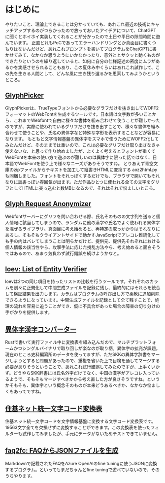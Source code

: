 # はじめに

やりたいこと、理論上できることは分かっていても、あれこれ最近の技術にキャッチアップするのがつらかったので放っておいたアイデアについて、ChatGPTに聞くとホイホイ実装してくれることが分かったので土日や平日の隙間時間に遊んでいます。
正直どれもPoCであってエラーハンドリングとか真面目に書くつもりはないんだけど、あれこれプロンプトを書いてプログラムをChatGPTに書かせてみて、なかなか思うようにいかなかったり、意外ととサクッと動くものができたりというのを繰り返していると、如何に自分の仕様記述の密度にムラがあるかを実感させられることもあり、この夏休み中くらいはあれこれ試作して、この先を生きる人間として、どんな風に生き残り選るかを思索してみようかというところ。

## [GlyphPicker](https://masanork.github.io/GlyphPicker/)

GlyphPickerは、TrueTypeフォントから必要なグラフだけを抜き出してWOFF2フォーマットのWebFontを生成するツールです。日本語は文字数が多いことから、これまでWebfontで自由に様々な書体を組み合わせて使うことが難しかったのですが、実際に使われているグリフだけを抜き出すことで、様々な書体を組み合わせて使うことや、氏名の異体字など特殊な字形を表示することなどが容易になります。
もともと文字情報基盤の異体字をスマホで使うためにWOFF2化してみたんだけど、そのままでは重いので、これは必要なグリフだけ取り出さなきゃ使えないな、と思って作り始めましたが、よくよく考えるとフォントが重くてWebFontを本来の使い方で遊ぶのが難しいのは異体字に限った話ではなく、日本語でWebFontを使う上で様々なニーズがありそうですね。
とりあえず青空文庫のzipファイルからテキストを加工して縦書きHTMLに変換する aoz2html.pyも同梱しました。フォントをそれっぽくするだけでも、ブラウザで開いてもそれなりに読書っぽい雰囲気が出ます。ただ作品ひとつに使われる全ての文字をグリフとしてHTMLに突っ込むと数MBになるので、それはそれで悩ましいところ。

## [Glyph Request Anonymizer](https://github.com/masanork/gra)

Webfontサーバーにグリフを問い合わせる際、氏名そのものの文字列を送ると個人情報に該当してしまうので、ランダムに他の漢字や氏名でよく使われる異体字を混ぜるライブラリ。真面目に考え始めると、再特定の取っかかりはそれなりにあるし、そもそもクライアントサイドで動かすJavaScriptでアレコレ難読化しても手の内はバレてしまうことは明らかだけど、提供元、提供先それぞれにおける個人情報の該当性やら、攻撃手法に応じた攪乱方法やら、考え始めると面白そうではあるので、あまり気負わず試行錯誤を続けようかなと。

## [loev: List of Entity Verifier](https://github.com/masanork/loev)

loevは2つの同じ項目を持ったリストの比較を行うツールです。それぞれのカラムを別々に正規化して中間生成ファイルを記録に残し、最終的にはそれらを統合して検証結果を出力します。カラムはプログラムの呼び出し方で柔軟に追加削除できるようになっています。中間生成ファイルを記録として全て残すことで、処理の流れを容易に追うことができ、仮に不具合があった場合の障害の切り分けの手がかりを提供します。

## [異体字漢字コンバーター](https://github.com/masanork/ikc)

Rustで書いて実行ファイル中に変換表を組み込んだので、マルチプラットフォームかつシングルバイナリで取り回しが楽なのが取り柄。異体字の拡充が課題。現在のところ史料編纂所のデータを使ってますが、ただSKKの異体字辞書をマージしようとすると問題があったので、重複を省いた上で目検を通してマージする必要がありそうということで、あれこれ試行錯誤してみたのですが、上手くいかず。どうやらSKK辞書には氏名外字だけでなく、中国の漢字がアレコレ入っているようで、そもそもマージすべきかから考え直した方が良さそうですね。というかそもそも、異体字という概念そのものが本来どうあるべきか、なかなか悩ましくもあってですね。

## [住基ネット統一文字コード変換表](https://github.com/masanork/jkc)

住基ネット統一文字コードを文字情報基盤に変換する文字コード変換表です。19563文字全てを欠損せずに変換することができます。この変換表を使ったフィルターも試作してみましたが、手元にデータがないためテストできていません。

## [faq2fc: FAQからJSONファイルを生成](https://github.com/masanork/faq2fc)

Markdownで記載されたFAQをAzure OpenAIのfine tuningに使うJSONに変換するプログラム。といってもまだちゃんとfine tuningで遊べていないので、そのうちやります。

